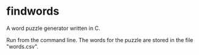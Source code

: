 findwords
==========

A word puzzle generator written in C.

Run from the command line. The words for the puzzle are stored in the file "words.csv".
